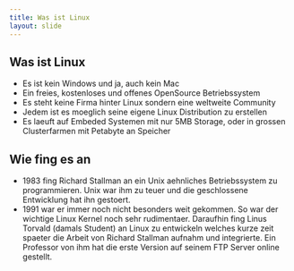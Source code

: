 ```yaml
---
title: Was ist Linux
layout: slide
---
```


## Was ist Linux

- Es ist kein Windows und ja, auch kein Mac
- Ein freies, kostenloses und offenes OpenSource Betriebssystem
- Es steht keine Firma hinter Linux sondern eine weltweite Community
- Jedem ist es moeglich seine eigene Linux Distribution zu erstellen
- Es laeuft auf Embeded Systemen mit nur 5MB Storage, oder in grossen Clusterfarmen mit Petabyte an Speicher

## Wie fing es an

- 1983 fing Richard Stallman an ein Unix aehnliches Betriebssystem zu programmieren. Unix war ihm zu teuer und die geschlossene Entwicklung hat ihn gestoert.
- 1991 war er immer noch nicht besonders weit gekommen. So war der wichtige Linux Kernel noch sehr rudimentaer. Daraufhin fing Linus Torvald (damals Student) an Linux zu entwickeln welches kurze zeit spaeter die Arbeit von Richard Stallman aufnahm und integrierte. Ein Professor von ihm hat die erste Version auf seinem FTP Server online gestellt. 
